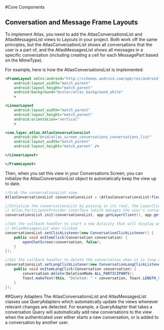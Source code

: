 #Core Components

## Conversation and Message Frame Layouts
To implement Atlas, you need to add the AtlasConversationsList and AtlasMessagesList views to Layouts in your project. Both work off the same principles, but the AtlasConversationList shows all conversations that the user is a part of, and the AtlasMessagesList shows all messages in a specific conversation (including creating a cell for each MessagePart based on the MimeType).

For example, here is how the AtlasConversationsList is implemented:

```xml
<FrameLayout xmlns:android="http://schemas.android.com/apk/res/android"
    android:layout_width="match_parent"
    android:layout_height="match_parent" 
    android:background="@color/atlas_background_white"
    >

<LinearLayout
    android:layout_width="match_parent"
    android:layout_height="match_parent"
    android:orientation="vertical"
    >

<com.layer.atlas.AtlasConversationsList
    android:id="@+id/atlas_screen_conversations_conversations_list"
    android:layout_width="match_parent"
    android:layout_height="match_parent" />

</LinearLayout>

</FrameLayout>
```

Then, when you set this view in your Conversations Screen, you can initialize the AtlasConversationList object to automatically keep the view up to date.

```java
//Grab the conversationsList view
AtlasConversationsList conversationsList = (AtlasConversationsList)findViewById(R.id.atlas_screen_conversations_conversations_list);

//Intialize the conversationsList by passing in its root, the LayerClient object, and 
// Atlas.ParticipantProvider interface (which manages the user's contact list)
conversationsList.init(conversationsList, app.getLayerClient(), app.getParticipantProvider());

//Set the callback handler to start a new Activity that will display and initialize the
// AtlasMessagesList when clicked
conversationsList.setClickListener(new ConversationClickListener() {
    public void onItemClick(Conversation conversation) {
        openChatScreen(conversation, false);
    }
});

//Set the callback handler to delete the conversation when it is long clicked
conversationsList.setLongClickListener(new ConversationLongClickListener() {
    public void onItemLongClick(Conversation conversation) {
        conversation.delete(DeletionMode.ALL_PARTICIPANTS);
        Toast.makeText(this, "Deleted: " + conversation, Toast.LENGTH_SHORT).show();
    }
});
```

##Query Adapters
The AtlasConversationsList and AtlasMessagesList classes use QueryAdapters which automatically update the views whenever relevant changes are detected. For example, a QueryAdapter that takes a conversation Query will automatically add new conversations to the view when the authenticated user either starts a new conversation, or is added to a conversation by another user.